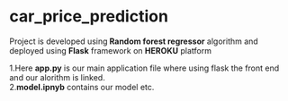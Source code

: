 # car_price_prediction
Project is developed using<b> Random forest regressor</b> algorithm and deployed using <b>Flask</b> framework on <b>HEROKU</b> platform

1.Here <b>app.py</b> is our main application file where using flask the front end and our alorithm is linked.<br>
2.<b>model.ipnyb</b> contains our model etc.

